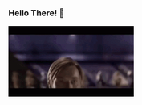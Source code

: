 ### Hello There! 👋

!["Hello There!"](https://github.com/0xthelaughingman/0xthelaughingman/blob/main/obiwan.gif)

<!--
**0xthelaughingman/0xthelaughingman** is a ✨ _special_ ✨ repository because its `README.md` (this file) appears on your GitHub profile.

Here are some ideas to get you started:

- 🔭 I’m currently working on ...
- 🌱 I’m currently learning ...
- 👯 I’m looking to collaborate on ...
- 🤔 I’m looking for help with ...
- 💬 Ask me about ...
- 📫 How to reach me: ...
- 😄 Pronouns: ...
- ⚡ Fun fact: ...
-->

